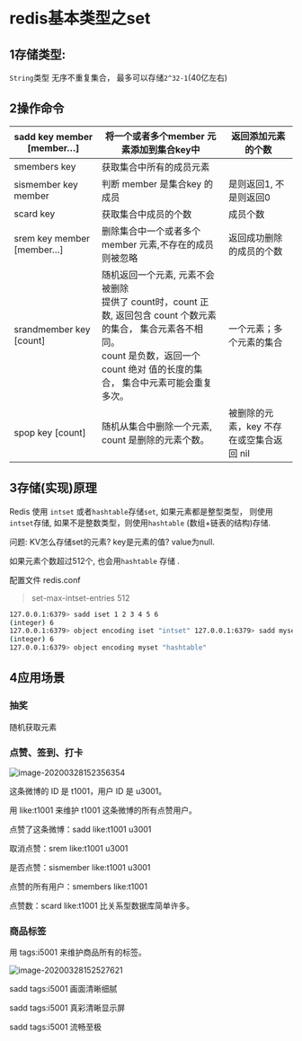 # redis基本类型之set

## 1存储类型:

`String`类型 无序不重复集合， 最多可以存储`2^32-1`(40亿左右)



## 2操作命令

| sadd key member [member…] | 将一个或者多个member 元素添加到集合key中                     | 返回添加元素的个数                       |
| ------------------------- | ------------------------------------------------------------ | ---------------------------------------- |
| smembers key              | 获取集合中所有的成员元素                                     |                                          |
| sismember key member      | 判断 member 是集合key 的成员                                 | 是则返回1, 不是则返回0                   |
| scard key                 | 获取集合中成员的个数                                         | 成员个数                                 |
| srem key member [member…] | 删除集合中一个或者多个member 元素,不存在的成员则被忽略       | 返回成功删除的成员的个数                 |
| srandmember key [count]   | 随机返回一个元素, 元素不会被删除<br />提供了 count时，count 正数, 返回包含 count 个数元素的集合， 集合元素各不相同。<br />count 是负数，返回一个 count 绝对 值的长度的集合， 集合中元素可能会重复多次。 | 一个元素；多个元素的集合                 |
| spop key [count]          | 随机从集合中删除一个元素, count 是删除的元素个数。           | 被删除的元素，key 不存在或空集合返回 nil |



## 3存储(实现)原理

Redis 使用 `intset` 或者`hashtable`存储`set`, 如果元素都是整型类型， 则使用`intset`存储, 如果不是整数类型，则使用`hashtable` (数组+链表的结构)存储.

问题: KV怎么存储set的元素? key是元素的值? value为null. 

如果元素个数超过512个, 也会用`hashtable`  存储 .

配置文件 redis.conf

> set-max-intset-entries 512



```bash
127.0.0.1:6379> sadd iset 1 2 3 4 5 6
(integer) 6
127.0.0.1:6379> object encoding iset "intset" 127.0.0.1:6379> sadd myset a b c d e f
(integer) 6
127.0.0.1:6379> object encoding myset "hashtable"
```





##  4应用场景

### 抽奖

随机获取元素



### 点赞、签到、打卡

![image-20200328152356354](http://files.luyanan.com//img/20200328152357.png)

这条微博的 ID 是 t1001，用户 ID 是 u3001。

 用 like:t1001 来维护 t1001 这条微博的所有点赞用户。 

点赞了这条微博：sadd like:t1001 u3001 

取消点赞：srem like:t1001 u3001 

是否点赞：sismember like:t1001 u3001 

点赞的所有用户：smembers like:t1001 

点赞数：scard like:t1001 比关系型数据库简单许多。

### 商品标签

用 tags:i5001 来维护商品所有的标签。

![image-20200328152527621](http://files.luyanan.com//img/20200328152529.png)

sadd tags:i5001 画面清晰细腻 

sadd tags:i5001 真彩清晰显示屏 

sadd tags:i5001 流畅至极